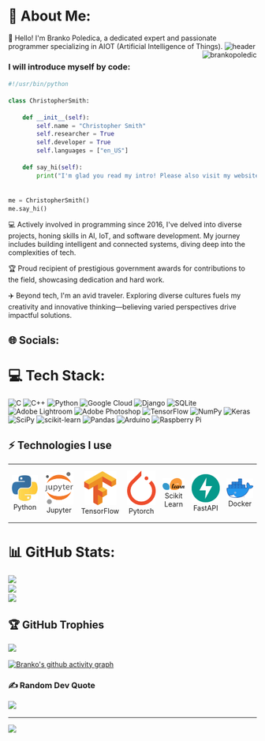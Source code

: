 # 💫 About Me:
👋 Hello! I'm Branko Poledica, a dedicated expert and passionate programmer specializing in AIOT (Artificial Intelligence of Things). 
<img align="right" src="https://komarev.com/ghpvc/?username=brankopoledic&color=green" alt="brankopoledic"/> 
![header](https://user-images.githubusercontent.com/48083659/134559264-9be6cca8-67d5-4cc4-8357-6712b97cfacb.jpg)
### I will introduce myself by code:

```python
#!/usr/bin/python

class ChristopherSmith:

    def __init__(self):
        self.name = "Christopher Smith"
        self.researcher = True
        self.developer = True
        self.languages = ["en_US"]

    def say_hi(self):
        print("I'm glad you read my intro! Please also visit my website BrankoPoledica.com")


me = ChristopherSmith()
me.say_hi()
```

💻 Actively involved in programming since 2016, I've delved into diverse projects, honing skills in AI, IoT, and software development. My journey includes building intelligent and connected systems, diving deep into the complexities of tech.

🏆 Proud recipient of prestigious government awards for contributions to the field, showcasing dedication and hard work.

✈️ Beyond tech, I'm an avid traveler. Exploring diverse cultures fuels my creativity and innovative thinking—believing varied perspectives drive impactful solutions.


## 🌐 Socials:

# 💻 Tech Stack:
![C](https://img.shields.io/badge/c-%2300599C.svg?style=for-the-badge&logo=c&logoColor=white) ![C++](https://img.shields.io/badge/c++-%2300599C.svg?style=for-the-badge&logo=c%2B%2B&logoColor=white) ![Python](https://img.shields.io/badge/python-3670A0?style=for-the-badge&logo=python&logoColor=ffdd54) ![Google Cloud](https://img.shields.io/badge/Google%20Cloud-%234285F4.svg?style=for-the-badge&logo=google-cloud&logoColor=white) ![Django](https://img.shields.io/badge/django-%23092E20.svg?style=for-the-badge&logo=django&logoColor=white) ![SQLite](https://img.shields.io/badge/sqlite-%2307405e.svg?style=for-the-badge&logo=sqlite&logoColor=white) ![Adobe Lightroom](https://img.shields.io/badge/Adobe%20Lightroom-31A8FF.svg?style=for-the-badge&logo=Adobe%20Lightroom&logoColor=white) ![Adobe Photoshop](https://img.shields.io/badge/adobephotoshop-%2331A8FF.svg?style=for-the-badge&logo=adobephotoshop&logoColor=white) ![TensorFlow](https://img.shields.io/badge/TensorFlow-%23FF6F00.svg?style=for-the-badge&logo=TensorFlow&logoColor=white) ![NumPy](https://img.shields.io/badge/numpy-%23013243.svg?style=for-the-badge&logo=numpy&logoColor=white) ![Keras](https://img.shields.io/badge/Keras-%23D00000.svg?style=for-the-badge&logo=Keras&logoColor=white) ![SciPy](https://img.shields.io/badge/SciPy-%230C55A5.svg?style=for-the-badge&logo=scipy&logoColor=%white) ![scikit-learn](https://img.shields.io/badge/scikit--learn-%23F7931E.svg?style=for-the-badge&logo=scikit-learn&logoColor=white) ![Pandas](https://img.shields.io/badge/pandas-%23150458.svg?style=for-the-badge&logo=pandas&logoColor=white) ![Arduino](https://img.shields.io/badge/-Arduino-00979D?style=for-the-badge&logo=Arduino&logoColor=white) ![Raspberry Pi](https://img.shields.io/badge/-RaspberryPi-C51A4A?style=for-the-badge&logo=Raspberry-Pi)

## ⚡ Technologies I use 

<div align="center">
<table align="center">
    <tr>
        <td align="center" width="140" height="112.43">
            <img src="./assets/icons/python.jpeg" width="65px"/>
            <br /> Python
        </td>
        <td align="center" width="140" height="112.43">
            <img src="./assets/icons/jupyter.png" width="65px"/>
            <br /> Jupyter
        </td>
        <td align="center" width="140" height="112.43">
            <img src="./assets/icons/tensorflow.png" width="65px"/>
            <br /> TensorFlow
        </td>
        <td align="center" width="140" height="112.43">
            <img src="./assets/icons/pytorch.png" width="65px"/>
            <br /> Pytorch
        </td>
        <td align="center" width="140" height="112.43">
            <img src="./assets/icons/scikitlearn.png" width="65px"/>
            <br /> Scikit Learn
        </td>
        <td align="center" width="140" height="112.43">
            <img src="./assets/icons/fastapi.png" width="65px"/>
            <br /> FastAPI
        </td>
        <td align="center" width="140" height="112.43">
            <img src="./assets/icons/docker.png" width="65px"/>
            <br /> Docker
        </td>
    </tr>
</table>
</div>

# 📊 GitHub Stats:
![](https://github-readme-stats.vercel.app/api?username=brankopoledic&theme=merko&hide_border=false&include_all_commits=false&count_private=false)<br/>
![](https://github-readme-streak-stats.herokuapp.com/?user=brankopoledic&theme=merko&hide_border=false)<br/>
![](https://github-readme-stats.vercel.app/api/top-langs/?username=brankopoledic&theme=merko&hide_border=false&include_all_commits=false&count_private=false&layout=compact)

## 🏆 GitHub Trophies
![](https://github-profile-trophy.vercel.app/?username=brankopoledic&theme=radical&no-frame=false&no-bg=false&margin-w=4)

[![Branko's github activity graph](https://github-readme-activity-graph.vercel.app/graph?username=brankopoledic&bg_color=ffffff&color=ff047d&line=9e4c98&point=403d3d&area=true&hide_border=true)](https://github.com/brankopoledic/github-readme-activity-graph)

### ✍️ Random Dev Quote
![](https://quotes-github-readme.vercel.app/api?type=horizontal&theme=merko)


---
[![](https://visitcount.itsvg.in/api?id=brankopoledic&icon=5&color=3)](https://visitcount.itsvg.in)
